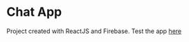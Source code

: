 # Chat App

Project created with ReactJS and Firebase.
Test the app [here](https://mishrole.github.io/React_Chat-App/)